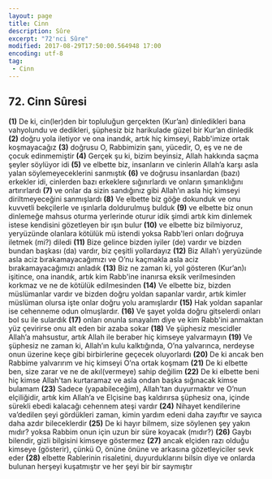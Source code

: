 ```yaml
---
layout: page
title: Cinn
description: Sûre
excerpt: "72'nci Sûre"
modified: 2017-08-29T17:50:00.564948 17:00
encoding: utf-8
tag: 
 - Cinn
---
```


## 72. Cinn Sûresi

**(1)** De ki, cin(ler)den bir topluluğun gerçekten (Kur’an) dinledikleri bana vahyolundu ve dedikleri, şüphesiz biz harikulade güzel bir Kur’an dinledik
**(2)** doğru yola iletiyor ve ona inandık, artık hiç kimseyi, Rabb'imize ortak koşmayacağız
**(3)** doğrusu O, Rabbimizin şanı, yücedir, O, eş ve ne de çocuk edinmemiştir
**(4)** Gerçek şu ki, bizim beyinsiz, Allah hakkında saçma şeyler söylüyor idi
**(5)** ve elbette biz, insanların ve cinlerin Allah’a karşı asla yalan söylemeyeceklerini sanmıştık
**(6)** ve doğrusu insanlardan (bazı) erkekler idi, cinlerden bazı erkeklere sığınırlardı ve onların şımarıklığını artırırlardı
**(7)** ve onlar da sizin sandığınız gibi Allah’ın asla hiç kimseyi  diriltmeyeceğini sanmışlardı
**(8)** Ve elbette biz göğe dokunduk ve onu kuvvetli bekçilerle ve ışınlarla doldurulmuş bulduk 
**(9)** ve elbette biz onun dinlemeğe mahsus oturma yerlerinde oturur idik şimdi artık kim dinlemek istese kendisini gözetleyen bir ışın bulur
**(10)** ve elbette biz bilmiyoruz, yeryüzünde olanlara kötülük mü istendi yoksa Rabb'leri onları doğruya iletmek (mi?) diledi
**(11)** Bize gelince bizden iyiler (de) vardır ve bizden bundan başkası (da) vardır, biz çeşitli yollardayız
**(12)** Biz Allah’ı yeryüzünde asla aciz bırakamayacağımızı ve O’nu  kaçmakla asla aciz bırakamayacağımızı anladık
**(13)** Biz ne zaman ki, yol gösteren (Kur’an)ı işitince, ona inandık, artık kim Rabb'ine inanırsa eksik verilmesinden korkmaz ve ne de kötülük edilmesinden
**(14)** Ve elbette biz, bizden müslümanlar vardır ve bizden doğru yoldan sapanlar vardır, artık kimler müslüman olursa işte onlar doğru yolu aramışlardır
**(15)** Hak yoldan sapanlar ise cehenneme odun olmuşlardır.
**(16)** Ve şayet yolda doğru gitselerdi onları bol su ile sulardık
**(17)** onları onunla sınayalım diye ve kim Rabb'ini anmaktan yüz çevirirse onu alt eden bir azaba sokar
**(18)** Ve şüphesiz mescidler Allah’a mahsustur, artık Allah ile beraber hiç kimseye yalvarmayın
**(19)** Ve şüphesiz ne zaman ki, Allah’ın kulu kalktığında, O’na yalvarınca, nerdeyse onun üzerine keçe gibi birbirlerine geçecek oluyorlardı
**(20)** De ki ancak ben Rabbime yalvarırım ve hiç kimseyi O’na ortak koşmam
**(21)** De ki elbette ben, size zarar ve ne de akıl(vermeye) sahip değilim
**(22)** De ki elbette beni hiç kimse Allah'tan kurtaramaz ve asla ondan başka sığınacak kimse bulamam
**(23)** Sadece (yapabileceğim), Allah'tan duyurmaktır ve O’nun elçiliğidir, artık kim Allah’a ve Elçisine baş kaldırırsa şüphesiz ona, içinde sürekli ebedi kalacağı cehennem ateşi vardır
**(24)** Nihayet kendilerine va’dedilen şeyi gördükleri zaman, kimin yardım edeni daha zayıftır ve sayıca daha azdır bileceklerdir 
**(25)** De ki hayır bilmem, size söylenen şey yakın mıdır? yoksa Rabbim onun için uzun bir süre koyacak (mıdır?)
**(26)** Gaybı bilendir, gizli bilgisini kimseye göstermez
**(27)** ancak elçiden razı olduğu kimseye (gösterir), çünkü O, önüne önüne ve arkasına gözetleyiciler sevk eder
**(28)** elbette Rablerinin risaletini, duyurduklarını bilsin diye ve onlarda bulunan herşeyi kuşatmıştır ve her şeyi bir bir saymıştır
